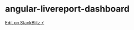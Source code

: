 # angular-livereport-dashboard

[Edit on StackBlitz ⚡️](https://stackblitz.com/edit/angular-livereport-dashboard)